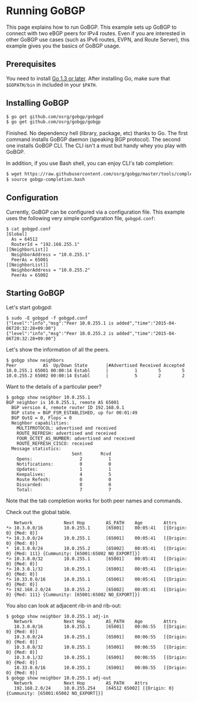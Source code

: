 # Running GoBGP

This page explains how to run GoBGP. This example sets up GoBGP to
connect with two eBGP peers for IPv4 routes. Even if you are
interested in other GoBGP use cases (such as IPv6 routes, EVPN, and
Route Server), this example gives you the basics of GoBGP usage.

## Prerequisites

You need to install [Go 1.3 or later](http://golang.org/doc/install). After installing Go, make sure that `$GOPATH/bin` in included in your `$PATH`.

## Installing GoBGP

```bash
$ go get github.com/osrg/gobgp/gobgpd
$ go get github.com/osrg/gobgp/gobgp
```

Finished. No dependency hell (library, package, etc) thanks to Go.
The first command installs GoBGP daemon (speaking BGP protocol). The
second one installs GoBGP CLI. The CLI isn't a must but handy whey you
play with GoBGP.

In addition, if you use Bash shell, you can enjoy CLI's tab completion:

```bash
$ wget https://raw.githubusercontent.com/osrg/gobgp/master/tools/completion/gobgp-completion.bash
$ source gobgp-completion.bash
```

## Configuration

Currently, GoBGP can be configured via a configuration file. This example
uses the following very simple configuration file, `gobgpd.conf`:

```
$ cat gobgpd.conf
[Global]
  As = 64512
  RouterId = "192.168.255.1"
[[NeighborList]]
  NeighborAddress = "10.0.255.1"
  PeerAs = 65001
[[NeighborList]]
  NeighborAddress = "10.0.255.2"
  PeerAs = 65002
```

## Starting GoBGP

Let's start gobgpd:

```
$ sudo -E gobgpd -f gobgpd.conf
{"level":"info","msg":"Peer 10.0.255.1 is added","time":"2015-04-06T20:32:28+09:00"}
{"level":"info","msg":"Peer 10.0.255.2 is added","time":"2015-04-06T20:32:28+09:00"}
```

Let's show the information of all the peers.

```
$ gobgp show neighbors
Peer          AS  Up/Down State       |#Advertised Received Accepted
10.0.255.1 65001 00:00:14 Establ      |          1        5        5
10.0.255.2 65002 00:00:14 Establ      |          5        2        2
```

Want to the details of a particular peer?

```
$ gobgp show neighbor 10.0.255.1
BGP neighbor is 10.0.255.1, remote AS 65001
  BGP version 4, remote router ID 192.168.0.1
  BGP state = BGP_FSM_ESTABLISHED, up for 00:01:49
  BGP OutQ = 0, Flops = 0
  Neighbor capabilities:
    MULTIPROTOCOL: advertised and received
    ROUTE_REFRESH: advertised and received
    FOUR_OCTET_AS_NUMBER: advertised and received
    ROUTE_REFRESH_CISCO: received
  Message statistics:
                         Sent       Rcvd
    Opens:                  2          1
    Notifications:          0          0
    Updates:                1          1
    Keepalives:             4          5
    Route Refesh:           0          0
    Discarded:              0          0
    Total:                  7          7
```

Note that the tab completion works for both peer names and commands.

Check out the global table.
```
   Network            Next Hop        AS_PATH    Age        Attrs
*> 10.3.0.0/16        10.0.255.1      [65001]    00:05:41   [{Origin: 0} {Med: 0}]
*> 10.3.0.0/24        10.0.255.1      [65001]    00:05:41   [{Origin: 0} {Med: 0}]
*  10.3.0.0/24        10.0.255.2      [65002]    00:05:41   [{Origin: 0} {Med: 111} {Cummunity: [65001:65002 NO_EXPORT]}]
*> 10.3.0.0/32        10.0.255.1      [65001]    00:05:41   [{Origin: 0} {Med: 0}]
*> 10.3.0.1/32        10.0.255.1      [65001]    00:05:41   [{Origin: 0} {Med: 0}]
*> 10.33.0.0/16       10.0.255.1      [65001]    00:05:41   [{Origin: 0} {Med: 0}]
*> 192.168.2.0/24     10.0.255.2      [65002]    00:05:41   [{Origin: 0} {Med: 111} {Cummunity: [65001:65002 NO_EXPORT]}]
```

You also can look at adjacent rib-in and rib-out:

```
$ gobgp show neighbor 10.0.255.1 adj-in
   Network            Next Hop        AS_PATH    Age        Attrs
   10.3.0.0/16        10.0.255.1      [65001]    00:06:55   [{Origin: 0} {Med: 0}]
   10.3.0.0/24        10.0.255.1      [65001]    00:06:55   [{Origin: 0} {Med: 0}]
   10.3.0.0/32        10.0.255.1      [65001]    00:06:55   [{Origin: 0} {Med: 0}]
   10.3.0.1/32        10.0.255.1      [65001]    00:06:55   [{Origin: 0} {Med: 0}]
   10.33.0.0/16       10.0.255.1      [65001]    00:06:55   [{Origin: 0} {Med: 0}]
$ gobgp show neighbor 10.0.255.1 adj-out
   Network            Next Hop        AS_PATH    Attrs
   192.168.2.0/24     10.0.255.254    [64512 65002] [{Origin: 0} {Cummunity: [65001:65002 NO_EXPORT]}]
```
